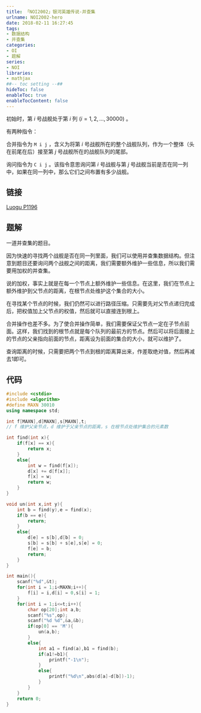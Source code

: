 ```yaml
---
title: 「NOI2002」银河英雄传说-并查集
urlname: NOI2002-hero
date: 2018-02-11 16:27:45
tags:
- 数据结构
- 并查集
categories: 
- OI
- 题解
series:
- NOI
libraries:
- mathjax 
##-- toc setting --##
hideToc: false
enableToc: true
enableTocContent: false
---
```


初始时，第 $i$ 号战舰处于第 $i$ 列 $(i = 1, 2, …, 30000)$ 。

有两种指令：

合并指令为 `M i j` ，含义为将第 $i$ 号战舰所在的整个战舰队列，作为一个整体（头在前尾在后）接至第 $j$ 号战舰所在的战舰队列的尾部。

询问指令为 `C i j` 。该指令意思询问第 $i$ 号战舰与第 $j$ 号战舰当前是否在同一列中，如果在同一列中，那么它们之间布置有多少战舰。

<!--more-->

## 链接

[Luogu P1196](https://www.luogu.org/problemnew/show/P1196)

## 题解

一道并查集的题目。

因为快速的寻找两个战舰是否在同一列里面，我们可以使用并查集数据结构。但注意到题目还要询问两个战舰之间的距离，我们需要额外维护一些信息，所以我们需要用加权的并查集。

说的加权，事实上就是在每一个节点上额外维护一些信息。在这里，我们在节点上额外维护到父节点的距离，在根节点处维护这个集合的大小。

在寻找某个节点的时候，我们仍然可以进行路径压缩。只需要先对父节点递归完成后，把权值加上父节点的权值，然后就可以直接连到根上。

合并操作也差不多。为了使合并操作简单，我们需要保证父节点一定在子节点前面。这样，我们找到的根节点就是每个队列的最前方的节点。然后可以将后面接上的节点的父亲指向前面的节点，距离设为前面的集合的大小，就可以维护了。

查询距离的时候，只需要把两个节点到根的距离算出来，作差取绝对值，然后再减去1即可。

## 代码



```cpp
#include <cstdio>
#include <algorithm>
#define MAXN 30010
using namespace std;

int f[MAXN],d[MAXN],s[MAXN],t;
// f 维护父亲节点，d 维护于父亲节点的距离，s 在根节点处维护集合的元素数

int find(int x){
    if(f[x] == x){
        return x;
    }
    else{
        int w = find(f[x]);
        d[x] += d[f[x]];
        f[x] = w;
        return w;
    }
}

void un(int x,int y){
    int b = find(y),e = find(x);
    if(b == e){
        return;
    }
    else{
        d[e] = s[b],d[b] = 0;
        s[b] = s[b] + s[e],s[e] = 0;
        f[e] = b;
        return;
    }
}

int main(){
    scanf("%d",&t);
    for(int i = 1;i<MAXN;i++){
        f[i] = i,d[i] = 0,s[i] = 1;
    }
    for(int i = 1;i<=t;i++){
        char op[20];int a,b;
        scanf("%s",op);
        scanf("%d %d",&a,&b);
        if(op[0] == 'M'){
            un(a,b);
        }
        else{
            int a1 = find(a),b1 = find(b);
            if(a1!=b1){
                printf("-1\n");
            }
            else{
                printf("%d\n",abs(d[a]-d[b])-1);
            }
        }
    }
    return 0;
}

```